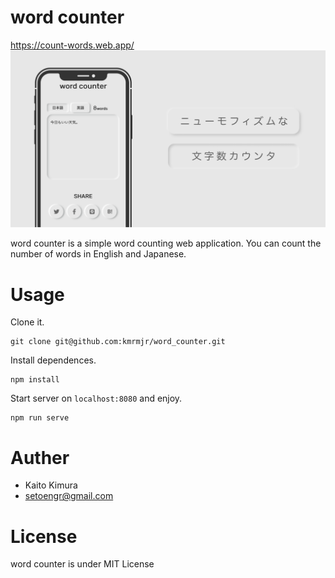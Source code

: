 # word counter
https://count-words.web.app/
![sample-app-img](./src/assets/sample-app-img.png)

word counter is a simple word counting web application. You can count the number of words in English and Japanese.

# Usage
Clone it.
```
git clone git@github.com:kmrmjr/word_counter.git
```

Install dependences.
```
npm install
```

Start server on `localhost:8080` and enjoy.
```
npm run serve
```
# Auther
- Kaito Kimura
- setoengr@gmail.com

# License
word counter is under MIT License
